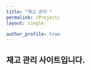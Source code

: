 ```yaml
---
title: "재고 관리 "
permalink: /Project/
layout: single

author_profile: true
---
```


## 재고 관리 사이트입니다.
